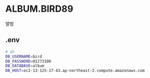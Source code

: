 # ALBUM.BIRD89
앨범

## .env

```bash
# db
DB_USERNAME=bird
DB_PASSWORD=01273100
DB_DATABASE=album
DB_HOST=ec2-13-125-17-43.ap-northeast-2.compute.amazonaws.com

```